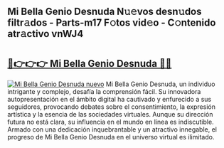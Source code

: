 ## Mi Bella Genio Desnuda N𝚞𝚎vos desn𝚞dos filtr𝚊dos - Parts-m17 F𝚘tos vid𝚎o - C𝚘ntenido atr𝚊ctivo vnWJ4

# <h2><a href="http://mb49x6.tromn.icu/?c=Mi+Bella+Genio+Desnuda">🔗👉👉👉 Mi Bella Genio Desnuda 🔗🔗</a></h2>

[![Mi Bella Genio Desnuda nuevo](https://i.imgur.com/pEAQMta.gif)](http://mb49x6.tromn.icu/?c=Mi+Bella+Genio+Desnuda)
Mi Bella Genio Desnuda, un individuo intrigante y complejo, desafía la comprensión fácil. Su innovadora autopresentación en el ámbito digital ha cautivado y enfurecido a sus seguidores, provocando debates sobre el consentimiento, la expresión artística y la esencia de las sociedades virtuales. Aunque su dirección futura no está clara, su influencia en el mundo en línea es indiscutible. Armado con una dedicación inquebrantable y un atractivo innegable, el progreso de Mi Bella Genio Desnuda en el universo virtual es ilimitado.
